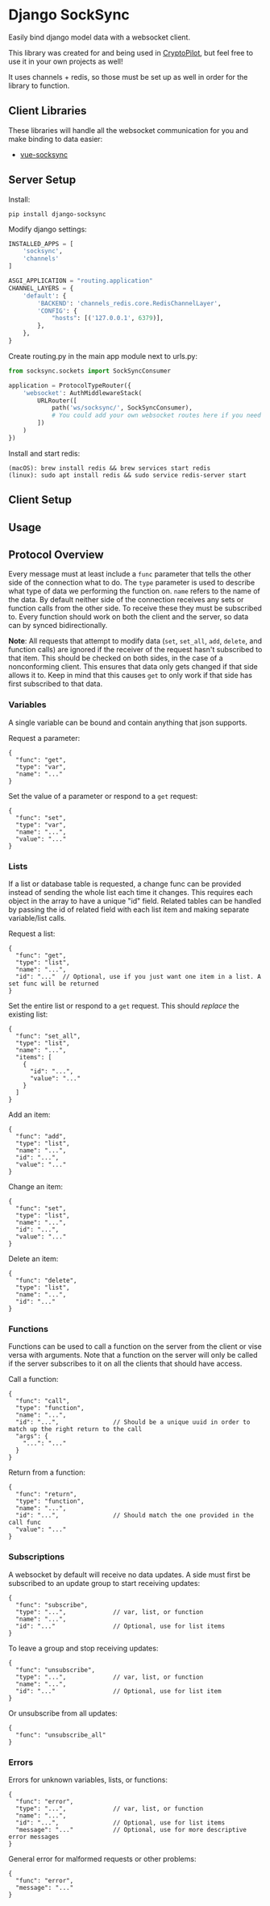 # Django SockSync
Easily bind django model data with a websocket client.

This library was created for and being used in [CryptoPilot](https://github.com/osum4est/cryptopilot), but feel free
to use it in your own projects as well!

It uses channels + redis, so those must be set up as well in order for the library to function.

## Client Libraries
These libraries will handle all the websocket communication for you and make binding to data easier:
* [vue-socksync](https://github.com/osum4est/vue-socksync)

## Server Setup
Install:
```
pip install django-socksync
```

Modify django settings:
```python
INSTALLED_APPS = [
    'socksync',
    'channels'
]

ASGI_APPLICATION = "routing.application"
CHANNEL_LAYERS = {
    'default': {
        'BACKEND': 'channels_redis.core.RedisChannelLayer',
        'CONFIG': {
            "hosts": [('127.0.0.1', 6379)],
        },
    },
}
```

Create routing.py in the main app module next to urls.py:
```python
from socksync.sockets import SockSyncConsumer

application = ProtocolTypeRouter({
    'websocket': AuthMiddlewareStack(
        URLRouter([
            path('ws/socksync/', SockSyncConsumer),
            # You could add your own websocket routes here if you need custom ones
        ])
    )
})
```

Install and start redis:
```
(macOS): brew install redis && brew services start redis
(linux): sudo apt install redis && sudo service redis-server start
```

## Client Setup

## Usage

## Protocol Overview
Every message must at least include a `func` parameter that tells the other side of the connection what to do. The 
`type` parameter is used to describe what type of data we performing the function on. `name` refers to the name of the
data. By default neither side of the connection receives any sets or function calls from the other side. To receive
these they must be subscribed to. Every function should work on both the client and the server, so data can by synced
bidirectionally. 

**Note**: All requests that attempt to modify data (`set`, `set_all`, `add`, `delete`, and function calls) are ignored 
if the receiver of the request hasn't subscribed to that item. This should be checked on both sides, in the case of a 
nonconforming client. This ensures that data only gets changed if that side allows it to. Keep in mind that this causes 
`get` to only work if that side has first subscribed to that data.

### Variables
A single variable can be bound and contain anything that json supports.

Request a parameter:
```json5
{
  "func": "get",
  "type": "var",
  "name": "..."
}
```

Set the value of a parameter or respond to a `get` request:
```json5
{
  "func": "set",
  "type": "var",
  "name": "...",
  "value": "..."
}
```

### Lists
If a list or database table is requested, a change func can be provided instead of sending the whole list each time it 
changes. This requires each object in the array to have a unique "id" field. Related tables can be handled by passing 
the id of related field with each list item and making separate variable/list calls.

Request a list:
```json5
{
  "func": "get",
  "type": "list",
  "name": "...",
  "id": "..."  // Optional, use if you just want one item in a list. A set func will be returned
}
```

Set the entire list or respond to a `get` request. This should *replace* the existing list:
```json5
{
  "func": "set_all",
  "type": "list",
  "name": "...",
  "items": [
    {
      "id": "...",
      "value": "..."
    }
  ]
}
```

Add an item:
```json5
{
  "func": "add",
  "type": "list",
  "name": "...",
  "id": "...",
  "value": "..."
}
```

Change an item:
```json5
{
  "func": "set",
  "type": "list",
  "name": "...",
  "id": "...",
  "value": "..."
}
```

Delete an item:
```json5
{
  "func": "delete",
  "type": "list",
  "name": "...",
  "id": "..."
}
```

### Functions
Functions can be used to call a function on the server from the client or vise versa with arguments. Note that a
function on the server will only be called if the server subscribes to it on all the clients that should have access.

Call a function:
```json5
{
  "func": "call",
  "type": "function",
  "name": "...",
  "id": "...",               // Should be a unique uuid in order to match up the right return to the call
  "args": {
    "...": "..."
  }
}
```

Return from a function:
```json5
{
  "func": "return",
  "type": "function",
  "name": "...",
  "id": "...",               // Should match the one provided in the call func
  "value": "..."
}
```

### Subscriptions
A websocket by default will receive no data updates. A side must first be subscribed to an update group to start 
receiving updates:
```json5
{
  "func": "subscribe",
  "type": "...",             // var, list, or function
  "name": "...",
  "id": "..."                // Optional, use for list items
}
```

To leave a group and stop receiving updates:
```json5
{
  "func": "unsubscribe",
  "type": "...",             // var, list, or function
  "name": "...",
  "id": "..."                // Optional, use for list item
}
```

Or unsubscribe from all updates:
```json5
{
  "func": "unsubscribe_all"
}
```

### Errors
Errors for unknown variables, lists, or functions:
```json5
{
  "func": "error",
  "type": "...",             // var, list, or function
  "name": "...",
  "id": "...",               // Optional, use for list items
  "message": "..."           // Optional, use for more descriptive error messages
}
```

General error for malformed requests or other problems:
```json5
{
  "func": "error",
  "message": "..."
}
```
